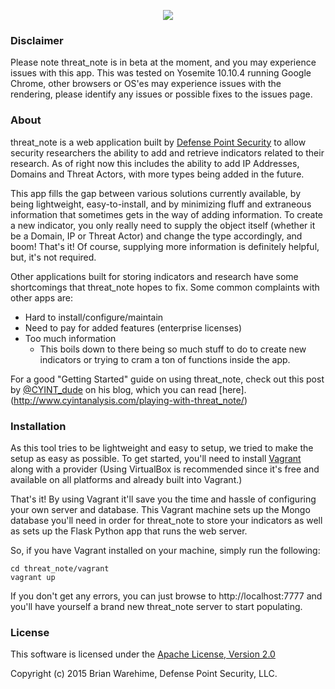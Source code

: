 <p align="center">
<img src="http://i.imgur.com/4keZTGz.png"></p>

### Disclaimer 

Please note threat_note is in beta at the moment, and you may experience issues with this app. This was tested on Yosemite 10.10.4 running Google Chrome, other browsers or OS'es may experience issues with the rendering, please identify any issues or possible fixes to the issues page.

### About

threat_note is a web application built by [Defense Point Security](http://www.defpoint.com) to allow security researchers the ability to add and retrieve indicators related to their research. As of right now this includes the ability to add IP Addresses, Domains and Threat Actors, with more types being added in the future.

This app fills the gap between various solutions currently available, by being lightweight, easy-to-install, and by minimizing fluff and extraneous information that sometimes gets in the way of adding information. To create a new indicator, you only really need to supply the object itself (whether it be a Domain, IP or Threat Actor) and change the type accordingly, and boom! That's it! Of course, supplying more information is definitely helpful, but, it's not required. 

Other applications built for storing indicators and research have some shortcomings that threat_note hopes to fix. Some common complaints with other apps are:

- Hard to install/configure/maintain
- Need to pay for added features (enterprise licenses)
- Too much information
  - This boils down to there being so much stuff to do to create new indicators or trying to cram a ton of functions inside the app.

For a good "Getting Started" guide on using threat_note, check out this post by [@CYINT_dude](https://twitter.com/CYINT_dude) on his blog, which you can read [here].(http://www.cyintanalysis.com/playing-with-threat_note/)

### Installation

As this tool tries to be lightweight and easy to setup, we tried to make the setup as easy as possible. To get started, you'll need to install [Vagrant](https://www.vagrantup.com/) along with a provider (Using VirtualBox is recommended since it's free and available on all platforms and already built into Vagrant.)

That's it! By using Vagrant it'll save you the time and hassle of configuring your own server and database. This Vagrant machine sets up the Mongo database you'll need in order for threat_note to store your indicators as well as sets up the Flask Python app that runs the web server.

So, if you have Vagrant installed on your machine, simply run the following:

```
cd threat_note/vagrant
vagrant up
```

If you don't get any errors, you can just browse to http://localhost:7777 and you'll have yourself a brand new threat_note server to start populating.

### License

This software is licensed under the [Apache License, Version 2.0](http://www.apache.org/licenses/LICENSE-2.0)

Copyright (c) 2015 Brian Warehime, Defense Point Security, LLC.
